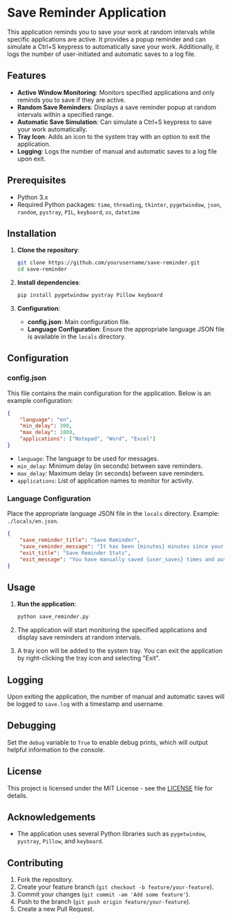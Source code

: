# Save Reminder Application

This application reminds you to save your work at random intervals while specific applications are active. It provides a popup reminder and can simulate a Ctrl+S keypress to automatically save your work. Additionally, it logs the number of user-initiated and automatic saves to a log file.

## Features

- **Active Window Monitoring**: Monitors specified applications and only reminds you to save if they are active.
- **Random Save Reminders**: Displays a save reminder popup at random intervals within a specified range.
- **Automatic Save Simulation**: Can simulate a Ctrl+S keypress to save your work automatically.
- **Tray Icon**: Adds an icon to the system tray with an option to exit the application.
- **Logging**: Logs the number of manual and automatic saves to a log file upon exit.

## Prerequisites

- Python 3.x
- Required Python packages: `time`, `threading`, `tkinter`, `pygetwindow`, `json`, `random`, `pystray`, `PIL`, `keyboard`, `os`, `datetime`

## Installation

1. **Clone the repository**:
    ```bash
    git clone https://github.com/yourusername/save-reminder.git
    cd save-reminder
    ```

2. **Install dependencies**:
    ```bash
    pip install pygetwindow pystray Pillow keyboard
    ```

3. **Configuration**:
    - **config.json**: Main configuration file.
    - **Language Configuration**: Ensure the appropriate language JSON file is available in the `locals` directory.

## Configuration

### config.json

This file contains the main configuration for the application. Below is an example configuration:

```json
{
    "language": "en",
    "min_delay": 300,
    "max_delay": 1800,
    "applications": ["Notepad", "Word", "Excel"]
}
```

- `language`: The language to be used for messages.
- `min_delay`: Minimum delay (in seconds) between save reminders.
- `max_delay`: Maximum delay (in seconds) between save reminders.
- `applications`: List of application names to monitor for activity.

### Language Configuration

Place the appropriate language JSON file in the `locals` directory. Example: `./locals/en.json`.

```json
{
    "save_reminder_title": "Save Reminder",
    "save_reminder_message": "It has been {minutes} minutes since your last save. Do you want to save now?",
    "exit_title": "Save Reminder Stats",
    "exit_message": "You have manually saved {user_saves} times and automatically saved {auto_saves} times."
}
```

## Usage

1. **Run the application**:
    ```bash
    python save_reminder.py
    ```

2. The application will start monitoring the specified applications and display save reminders at random intervals.

3. A tray icon will be added to the system tray. You can exit the application by right-clicking the tray icon and selecting "Exit".

## Logging

Upon exiting the application, the number of manual and automatic saves will be logged to `save.log` with a timestamp and username.

## Debugging

Set the `debug` variable to `True` to enable debug prints, which will output helpful information to the console.

## License

This project is licensed under the MIT License - see the [LICENSE](LICENSE) file for details.

## Acknowledgements

- The application uses several Python libraries such as `pygetwindow`, `pystray`, `Pillow`, and `keyboard`.

## Contributing

1. Fork the repository.
2. Create your feature branch (`git checkout -b feature/your-feature`).
3. Commit your changes (`git commit -am 'Add some feature'`).
4. Push to the branch (`git push origin feature/your-feature`).
5. Create a new Pull Request.
